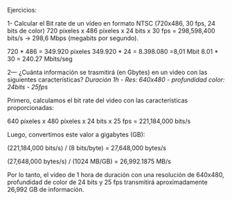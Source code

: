 Ejercicios: 

1- Calcular el Bit rate de un vídeo en formato NTSC (720x486, 30 fps, 24 bits de color) 
720 píxeles x 486 píxeles x 24 bits x 30 fps = 298,598,400 bits/s -> 298,6 Mbps (megabits por segundo).

720 * 486 = 349.920 pixeles
349.920 * 24 = 8.398.080 =8,01 Mbit
8.01 * 30 = 240.27 Mbits/seg

2— ¿Cuánta información se trasmitirá (en Gbytes) en un video con las siguientes características? *Duración 1h - Res: 640x480 - profundidad color: 24bits - 25fps*

Primero, calculamos el bit rate del video con las características proporcionadas:

640 píxeles x 480 píxeles x 24 bits x 25 fps = 221,184,000 bits/s

Luego, convertimos este valor a gigabytes (GB):

(221,184,000 bits/s) / (8 bits/byte) = 27,648,000 bytes/s

(27,648,000 bytes/s) / (1024 MB/GB) = 26,992.1875 MB/s

Por lo tanto, el video de 1 hora de duración con una resolución de 640x480, profundidad de color de 24 bits y 25 fps transmitirá aproximadamente 26,992 GB de información.